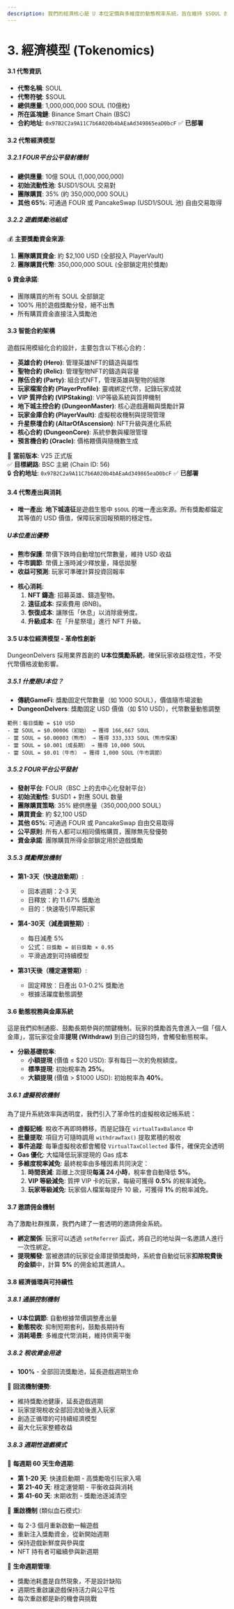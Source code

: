 ```yaml
---
description: 我們的經濟核心是 U 本位定價與多維度的動態稅率系統，旨在維持 $SOUL 的長期價值穩定。
---
```


# 3. 經濟模型 (Tokenomics)

#### **3.1 代幣資訊**

* **代幣名稱**: SOUL
* **代幣符號**: $SOUL
* **總供應量**: 1,000,000,000 SOUL (10億枚)
* **所在區塊鏈**: Binance Smart Chain (BSC)
* **合約地址**: `0x97B2C2a9A11C7b6A020b4bAEaAd349865eaD0bcF` ✅ **已部署**

#### **3.2 代幣經濟模型**

##### **3.2.1 FOUR平台公平發射機制**

* **總供應量**: 10億 SOUL (1,000,000,000)
* **初始流動性池**: $USD1/SOUL 交易對
* **團隊購買**: 35% (約 350,000,000 SOUL)
* **其他 65%**: 可通過 FOUR 或 PancakeSwap (USD1/SOUL 池) 自由交易取得

##### **3.2.2 遊戲獎勵池組成**

💰 **主要獎勵資金來源**:
1. **團隊購買資金**: 約 $2,100 USD (全部投入 PlayerVault)
2. **團隊購買代幣**: 350,000,000 SOUL (全部鎖定用於獎勵)

🔒 **資金承諾**:
* 團隊購買的所有 SOUL 全部鎖定
* 100% 用於遊戲獎勵分發，絕不出售
* 所有購買資金直接注入獎勵池

#### **3.3 智能合約架構**

遊戲採用模組化合約設計，主要包含以下核心合約：

* **英雄合約 (Hero)**: 管理英雄NFT的鑄造與屬性
* **聖物合約 (Relic)**: 管理聖物NFT的鑄造與容量
* **隊伍合約 (Party)**: 組合式NFT，管理英雄與聖物的組隊
* **玩家檔案合約 (PlayerProfile)**: 靈魂綁定代幣，記錄玩家成就
* **VIP 質押合約 (VIPStaking)**: VIP等級系統與質押機制
* **地下城主控合約 (DungeonMaster)**: 核心遊戲邏輯與獎勵計算
* **玩家金庫合約 (PlayerVault)**: 虛擬稅收機制與提現管理
* **升星祭壇合約 (AltarOfAscension)**: NFT升級與進化系統
* **核心合約 (DungeonCore)**: 系統參數與權限管理
* **預言機合約 (Oracle)**: 價格餵價與隨機數生成

📌 **當前版本**: V25 正式版  
✅ **目標網路**: BSC 主網 (Chain ID: 56)  
🔒 **合約地址**: `0x97B2C2a9A11C7b6A020b4bAEaAd349865eaD0bcF` ✅ **已部署**

#### **3.4 代幣產出與消耗**

* **唯一產出**: **地下城遠征**是遊戲生態中 `$SOUL` 的唯一產出來源。所有獎勵都錨定其等值的 USD 價值，保障玩家回報預期的穩定性。

##### **U本位產出優勢**
- **熊市保護**: 幣價下跌時自動增加代幣數量，維持 USD 收益
- **牛市調節**: 幣價上漲時減少釋放量，降低拋壓
- **收益可預測**: 玩家可準確計算投資回報率

* **核心消耗**:
  1. **NFT 鑄造**: 招募英雄、鑄造聖物。
  2. **遠征成本**: 探索費用 (BNB)。
  3. **恢復成本**: 讓隊伍「休息」以消除疲勞度。
  4. **升級成本**: 在「升星祭壇」進行 NFT 升級。

#### **3.5 U本位經濟模型 - 革命性創新**

DungeonDelvers 採用業界首創的 **U本位獎勵系統**，確保玩家收益穩定性，不受代幣價格波動影響。

##### **3.5.1 什麼是U本位？**
* **傳統GameFi**: 獎勵固定代幣數量（如 1000 SOUL），價值隨市場波動
* **DungeonDelvers**: 獎勵固定 USD 價值（如 $10 USD），代幣數量動態調整

```
範例：每日獎勵 = $10 USD
- 當 SOUL = $0.00006（初始） → 獲得 166,667 SOUL
- 當 SOUL = $0.00003（熊市） → 獲得 333,333 SOUL（熊市保護）
- 當 SOUL = $0.001（成長期） → 獲得 10,000 SOUL
- 當 SOUL = $0.01（牛市） → 獲得 1,000 SOUL（牛市調節）
```

##### **3.5.2 FOUR平台公平發射**
* **發射平台**: FOUR（BSC 上的去中心化發射平台）
* **初始流動性**: $USD1 + 對應 SOUL 数量
* **團隊購買策略**: 35% 總供應量（350,000,000 SOUL）
* **購買資金**: 約 $2,100 USD
* **其他 65%**: 可通過 FOUR 或 PancakeSwap 自由交易取得
* **公平原則**: 所有人都可以相同價格購買，團隊無先發優勢
* **資金承諾**: 團隊購買所得全部鎖定用於遊戲獎勵

##### **3.5.3 獎勵釋放機制**
* **第1-3天（快速啟動期）**:
  - 回本週期：2-3 天
  - 日釋放：約 11.67% 獎勵池
  - 目的：快速吸引早期玩家
  
* **第4-30天（減產調整期）**:
  - 每日減產 5%
  - 公式：`日獎勵 = 前日獎勵 × 0.95`
  - 平滑過渡到可持續模型
  
* **第31天後（穩定運營期）**:
  - 固定釋放：日產出 0.1-0.2% 獎勵池
  - 根據活躍度動態調整

#### **3.6 動態稅務與金庫系統**

這是我們抑制通膨、鼓勵長期參與的關鍵機制。玩家的獎勵首先會進入一個「個人金庫」，當玩家從金庫**提現 (Withdraw)** 到自己的錢包時，會觸發動態稅率。

* **分級基礎稅率**:
  * **小額提現** (價值 ≤ $20 USD): 享有每日一次的免稅額度。
  * **標準提現**: 初始稅率為 **25%**。
  * **大額提現** (價值 > $1000 USD): 初始稅率為 **40%**。

##### **3.6.1 虛擬稅收機制**

為了提升系統效率與透明度，我們引入了革命性的虛擬稅收記帳系統：

* **虛擬記帳**: 稅收不再即時轉移，而是記錄在 `virtualTaxBalance` 中
* **批量提取**: 項目方可隨時調用 `withdrawTax()` 提取累積的稅收
* **事件追蹤**: 每筆虛擬稅收都會觸發 `VirtualTaxCollected` 事件，確保完全透明
* **Gas 優化**: 大幅降低玩家提現的 Gas 成本
* **多維度稅率減免**: 最終稅率由多種因素共同決定：
  1. **時間衰減**: 距離上次提現**每滿 24 小時**，稅率會自動降低 **5%**。
  2. **VIP 等級減免**: 質押 VIP 卡的玩家，每級可獲得 **0.5%** 的稅率減免。
  3. **玩家等級減免**: 玩家個人檔案每提升 10 級，可獲得 **1%** 的稅率減免。

#### **3.7 邀請佣金機制**

為了激勵社群推廣，我們內建了一套透明的邀請佣金系統。

* **綁定關係**: 玩家可以透過 `setReferrer` 函式，將自己的地址與一名邀請人進行一次性綁定。
* **提現觸發**: 當被邀請的玩家從金庫提領獎勵時，系統會自動從玩家**扣除稅費後的金額**中，計算 **5%** 的佣金給其邀請人。

#### **3.8 經濟循環與可持續性**

##### **3.8.1 通脹控制機制**
* **U本位調節**: 自動根據幣價調整產出量
* **動態稅收**: 抑制短期套利，鼓勵長期持有
* **消耗場景**: 多維度代幣消耗，維持供需平衡

##### **3.8.2 稅收資金用途**
* **100%** - 全部回流獎勵池，延長遊戲週期生命

🔄 **回流機制優勢**:
- 維持獎勵池健康，延長遊戲週期
- 玩家提現稅收全部回流給後進入玩家
- 創造正循環的可持續經濟模型
- 最大化玩家整體收益

##### **3.8.3 週期性遊戲模式**

🔄 **每週期 60 天生命週期**:
* **第 1-20 天**: 快速启動期 - 高獎勵吸引玩家入場
* **第 21-40 天**: 穩定運營期 - 平衡收益與消耗
* **第 41-60 天**: 末期收割 - 獎勵池逐減清空

🔁 **重啟機制** (類似血石模式):
- 每 2-3 個月重新啟動一輪遊戲
- 重新注入獎勵資金，從新開始週期
- 保持遊戲新鮮度與參與度
- NFT 持有者可繼續參與新週期

🎯 **生命週期管理**:
- 獎勵池耗盡是自然現象，不是設計缺陷
- 週期性重啟讓遊戲保持活力與公平性
- 每次重啟都是新的機會與挑戰

